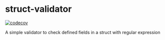 # struct-validator
[![codecov](https://codecov.io/gh/core49/struct-validator/branch/main/graph/badge.svg?token=X1WRWVFOZG)](https://codecov.io/gh/core49/struct-validator)

A simple validator to check defined fields in a struct with regular expression